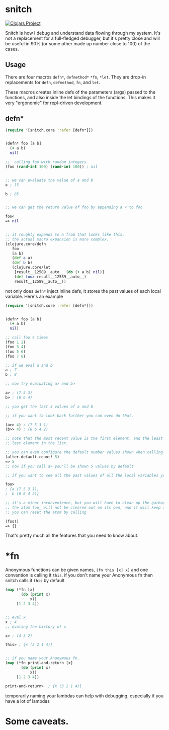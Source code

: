 # snitch

[![Clojars Project](https://img.shields.io/clojars/v/org.clojars.abhinav/snitch.svg)](https://clojars.org/org.clojars.abhinav/snitch)

Snitch is how I debug and understand data flowing through my system.
It's not a replacement for a full-fledged debugger,
but it's pretty close and will be useful in 90% (or some other made up number close to 100) of the cases. 

## Usage
There are four macros `defn*`, `defmethod*` `*fn`, `*let`.
They are drop-in replacements for `defn`, `defmethod`, `fn`, and `let`.

These macros creates inline defs of the parameters (args) passed to the functions,
and also inside the let bindings of the functions.
This makes it very "ergonomic" for repl-driven development.

## defn*

```clj
(require '[snitch.core :refer [defn*]])


(defn* foo [a b]
  (+ a b)
  nil)

;;  calling foo with random integers
(foo (rand-int 100) (rand-int 100)) ; nil


;; we can evaluate the value of a and b
a ; 15

b ; 85


;; we can get the return value of foo by appending a < to foo

foo< 
=> nil


;; it roughly expands to a from that looks like this. 
;; the actual macro expansion is more complex.
(clojure.core/defn
   foo
   [a b]
   (def a a)
   (def b b)
   (clojure.core/let
    [result__12589__auto__ (do (+ a b) nil)]
    (def foo> result__12589__auto__)
    result__12589__auto__))
```

not only does `defn*` inject inline defs, it stores the past values of 
each local variable. 
Here's an example

```clj
(require '[snitch.core :refer [defn*]])


(defn* foo [a b]
  (+ a b)
  nil)

;; call foo 4 times
(foo 1 2)
(foo 3 4)
(foo 5 6)
(foo 7 8)

;; if we eval a and b
a ; 7
b ; 8 

;; now try evaluating a> and b>

a> ; (7 5 3)
b> ; (8 6 4)

;; you get the last 3 values of a and b

;; if you want to look back further you can even do that.

(a>> 4) ; (7 5 3 1)
(b>> 4) ; (8 6 4 2)

;; note that the most recent value is the first element, and the least recent value is the 
;; last element in the list.

;; you can even configure the default number values shown when calling var>.
(alter-default-count! 5)
=> 5
;; now if you call a> you'll be shown 5 values by default

;; if you want to see all the past values of all the local variables you can call foo>

foo> 
; {a (7 5 3 1), 
;  b (8 6 4 2)}

;; it's a minor inconvenience, but you will have to clean up the garbage :(
;; the atom foo_ will not be cleared out on its own, and it will keep accumulating values.
;; you can reset the atom by calling 

(foo!)
=> {}
```
That's pretty much all the features that you need to know about.


# *fn

Anonymous functions can be given names, `(fn this [x] x)`
and one convention is calling it `this`. 
if you don't name your Anonymous fn then snitch calls it `this` by default

```clj
(map (*fn [x]
       (do (print x)
           x))
     [1 2 3 4])


;; eval x
x ; 4
;; evaling the history of x

x> ; (4 3 2)

this> ; {x (3 2 1 4)}


;; if you name your Anonymous fn.
(map (*fn print-and-return [x]
       (do (print x)
           x))
     [1 2 3 4])

print-and-return>  ; {x (3 2 1 4)}
```
temporarily naming your lambdas can help with debugging, especially if you
have a lot of lambdas 

# Some caveats.



